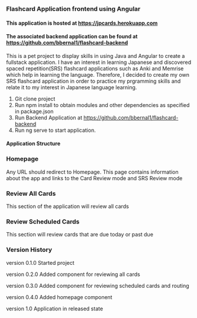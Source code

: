 ### Flashcard Application frontend using Angular
#### This application is hosted at https://jpcards.herokuapp.com
#### The associated backend application can be found at https://github.com/bbernal1/flashcard-backend

This is a pet project to display skills in using Java and Angular to create a fullstack application. I have an interest in learning Japanese and discovered spaced repetition(SRS) flashcard applications such as Anki and Memrise which help in learning the language. Therefore, I decided to create my own SRS flashcard application in order to practice my prgramming skills and relate it to my interest in Japanese language learning.

1. Git clone project
2. Run npm install to obtain modules and other dependencies as specified in package.json
3. Run Backend Application at https://github.com/bbernal1/flashcard-backend
3. Run ng serve to start application.

#### Application Structure
### Homepage
Any URL should redirect to Homepage. This page contains information about the app and links to the Card Review mode and SRS Review mode
### Review All Cards
This section of the application will review all cards
### Review Scheduled Cards
This section will review cards that are due today or past due
### Version History
version 0.1.0
Started project

version 0.2.0
Added component for reviewing all cards

version 0.3.0
Added component for reviewing scheduled cards and routing

version 0.4.0
Added homepage component

version 1.0
Application in released state
